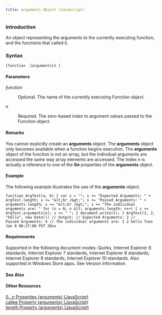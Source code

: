 ```yaml
---
title: arguments Object (JavaScript)
---
```


### Introduction 

 An object representing the arguments to the currently executing function, and the functions that called it.

### Syntax 

```
[function .]arguments[n ]
```

#### Parameters 

<div id="sectionSection0" class="section" name="collapseableSection" style="" expanded="true">
  <dl class="authored">
    <dt>
      <i xmlns:util="util">function</i>
    </dt>
    <dd>
      <p xmlns:util="util">
        Optional. The name of the currently executing <span sdata="langKeyword" value="Function"><span class="keyword">Function</span></span> object.
      </p>
    </dd>
    <dt>
      <i xmlns:util="util">n</i>
    </dt>
    <dd>
      <p xmlns:util="util">
        Required. The zero-based index to argument values passed to the <span sdata="langKeyword" value="Function"><span class="keyword">Function</span></span> object.
      </p>
    </dd>
  </dl>
</div>

#### Remarks 

<div id="languageReferenceRemarksSection" class="section" name="collapseableSection" style="">
  <p xmlns:util="util">
    You cannot explicitly create an <b>arguments</b> object. The <b>arguments</b> object only becomes available when a function begins execution. The <b>arguments</b> object of the function is not an
    array, but the individual arguments are accessed the same way array elements are accessed. The index <i>n</i> is actually a reference to one of the <b>0</b><b><i>n</i></b> properties of the
    <b>arguments</b> object.
  </p>
</div>

#### Example 

<p xmlns:util="util">
  The following example illustrates the use of the <b>arguments</b> object.
</p>

```
function ArgTest(a, b) { var s = ""; s += "Expected Arguments: " + ArgTest.length; s += "&lt;br /&gt;"; s += "Passed Arguments: " + arguments.length; s += "&lt;br /&gt;"; s += "The individual
arguments are: " for (n = 0; n &lt; arguments.length; n++) { s += ArgTest.arguments[n]; s += " "; } document.write(s); } ArgTest(1, 2, "hello", new Date()) // Output: // Expected Arguments: 2 //
Passed Arguments: 4 // The individual arguments are: 1 2 hello Tues Jan 8 08:27:09 PST 20xx
```

#### Requirements 

<div id="requirementsTitleSection" class="section" name="collapseableSection" style="">
  <p xmlns:util="util"></p>
  <p>
    Supported in the following document modes: Quirks, Internet Explorer 6 standards, Internet Explorer 7 standards, Internet Explorer 8 standards, Internet Explorer 9 standards, Internet Explorer 10
    standards. Also supported in Windows Store apps. See Version Information.
  </p>
</div>

#### See Also 

<div id="seeAlsoSection" class="section" name="collapseableSection" style="">
  <h4 class="subHeading">
    Other Resources
  </h4>
  <div class="seeAlsoStyle">
    <span sdata="link" xmlns:util="util"><a href="52857c4b-3d56-4500-93ff-4db4729c2578.htm">0...n Properties (arguments) (JavaScript)</a></span>
  </div>
  <div class="seeAlsoStyle">
    <span sdata="link" xmlns:util="util"><a href="ad9d4d21-73f0-44f6-8bec-502f3456cd23.htm">callee Property (arguments) (JavaScript)</a></span>
  </div>
  <div class="seeAlsoStyle">
    <span sdata="link" xmlns:util="util"><a href="3cf36823-15bc-489b-a951-24c4923d9dba.htm">length Property (arguments) (JavaScript)</a></span>
  </div>
</div>

